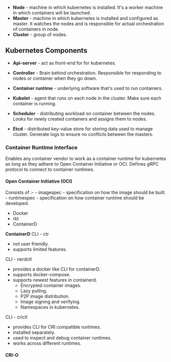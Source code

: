 - **Node** - machine in which kubernetes is installed. It's a worker machine in which containers will be launched.
- **Master** -  machine in which kubernetes is installed and configured as master. It watches the nodes and is responsible for actual orchestration of containers in node.
- **Cluster** - group of nodes.

## Kubernetes Components
- **Api-server** - act as front-end for for kubernetes.

- **Controller** - Brain behind orchestration. Responsible for responding to nodes or container when they go down.

- **Container runtime** - underlying software that's used to run containers. 

- **Kubelet** - agent that runs on each node in the cluster. Make sure each container is running.

- **Scheduler** - distributing workload on container between the nodes. Looks for newly created containers and assigns them to nodes.

- **Etcd** - distributed key-value store for storing data used to manage cluster. Generate logs to ensure no conflicts between the masters.


### Container Runtime Interface
Enables any container vendor to work as a container runtime for kubernetes as long as they adhere to Open Container Initiative or OCI.
Defines gRPC protocol to connect to container runtimes.

#### Open Container Initiative (OCI)
Consists of :-
	- imagespec - specification on how the image should be built.
	- runtimespec - specification on how container runtime should be developed.


- Docker
- rkt
- ContainerD

**ContainerD**
CLI - ctr
- not user friendly.
- supports limited features.

CLI - nerdctl
- provides a docker like CLI for containerD.
- supports docker-compose.
- supports newest features in containerd.
	- Encrypted container images.
	- Lazy pulling.
	- P2P image distribution.
	- Image signing and verifying.
	- Namespaces in kubernetes.

CLI - crictl
- provides CLI for CRI compatible runtimes.
- installed separately.
- used to inspect and debug container runtimes.
- works across different runtimes.
#### CRI-O
